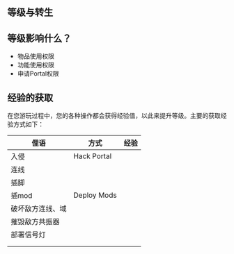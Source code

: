 ## 等级与转生



## 等级影响什么？

- 物品使用权限
- 功能使用权限
- 申请Portal权限

## 经验的获取

在您游玩过程中，您的各种操作都会获得经验值，以此来提升等级。主要的获取经验方式如下：

| 俚语             | 方式        | 经验 |
| ---------------- | ----------- | ---- |
| 入侵             | Hack Portal |      |
| 连线             |             |      |
| 插脚             |             |      |
| 插mod            | Deploy Mods |      |
| 破坏敌方连线、域 |             |      |
| 摧毁敌方共振器   |             |      |
| 部署信号灯       |             |      |
|                  |             |      |
|                  |             |      |



